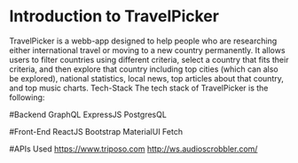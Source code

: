 

<h1>Introduction to TravelPicker</h1>
TravelPicker is a webb-app designed to help people who are researching either international travel or moving to a new country permanently. It allows users to filter countries using different criteria, select a country that fits their criteria, and then explore that country including top cities (which can also be explored), national statistics, local news, top articles about that country, and top music charts. 
Tech-Stack
The tech stack of TravelPicker is the following:

#Backend
GraphQL
ExpressJS
PostgresQL 

#Front-End 
ReactJS
Bootstrap
MaterialUI
Fetch

#APIs Used
https://www.triposo.com
http://ws.audioscrobbler.com/
